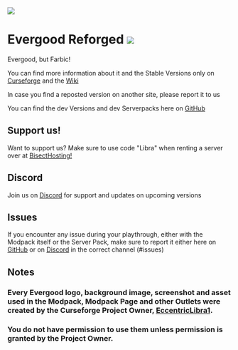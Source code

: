<img src="https://i.imgur.com/5lnm7AM.png" align="center" />

# Evergood Reforged <a href=https://www.curseforge.com/minecraft/modpacks/evergoodrefabricated> <img src="http://cf.way2muchnoise.eu/554271.svg"> </a>
Evergood, but Farbic!

You can find more information about it and the Stable Versions only on [Curseforge](https://www.curseforge.com/minecraft/modpacks/evergoodrefabricated) and the [Wiki](https://evergoodteam.github.io/modpacks/evergoodrefabricated)

In case you find a reposted version on another site, please report it to us

You can find the dev Versions and dev Serverpacks here on [GitHub](https://github.com/EvergoodTeam/EvergoodRefabricated/releases)

## Support us!
Want to support us? Make sure to use code "Libra" when renting a server over at [BisectHosting!](https://www.bisecthosting.com/Libra)

## Discord
Join us on [Discord](https://discord.gg/k2P68Y8) for support and updates on upcoming versions

## Issues
If you encounter any issue during your playthrough, either with the Modpack itself or the Server Pack, make sure to report it either here on [GitHub](https://github.com/EvergoodTeam/EvergoodRefabricated/issues) or on [Discord](https://discord.gg/k2P68Y8) in the correct channel (#issues)

## Notes

### Every Evergood logo, background image, screenshot and asset used in the Modpack, Modpack Page and other Outlets were created by the Curseforge Project Owner, [EccentricLibra1](https://www.curseforge.com/members/eccentriclibra1).
### You do not have permission to use them unless permission is granted by the Project Owner.
